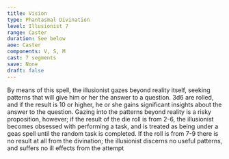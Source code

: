 ```yaml
---
title: Vision
type: Phantasmal Divination
level: Illusionist 7
range: Caster
duration: See below
aoe: Caster
components: V, S, M
cast: 7 segments
save: None
draft: false
---
```


By means of this spell, the illusionist gazes beyond reality itself, seeking patterns that will give him or her the answer to a question. 3d6 are rolled, and if the result is 10 or higher, he or she gains significant insights about the answer to the question. Gazing into the patterns beyond reality is a risky proposition, however; if the result of the die roll is from 2-6, the illusionist becomes obsessed with performing a task, and is treated as being under a geas spell until the random task is completed. If the roll is from 7-9 there is no result at all from the divination; the illusionist discerns no useful patterns, and suffers no ill effects from the attempt
